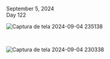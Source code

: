 September 5, 2024<br>
Day 122<br>



![Captura de tela 2024-09-04 235138](https://github.com/user-attachments/assets/7beff2fd-2713-41a2-b1f7-3fa93f90e1de)

<br>

![Captura de tela 2024-09-04 230338](https://github.com/user-attachments/assets/767001ac-a2f8-4536-8f9d-77043dd2bfdb)


